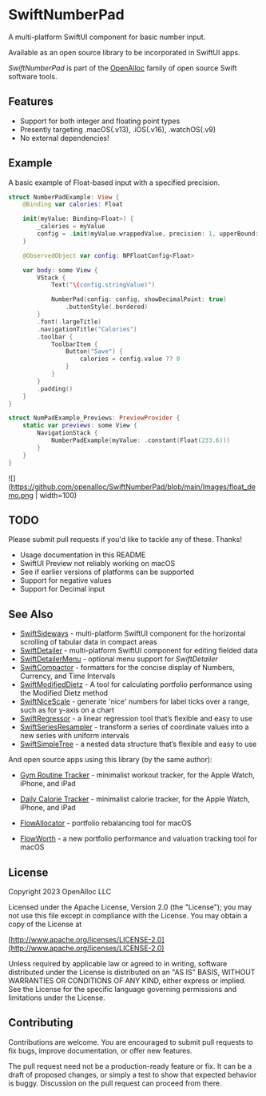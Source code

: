 # SwiftNumberPad

A multi-platform SwiftUI component for basic number input.

Available as an open source library to be incorporated in SwiftUI apps.

_SwiftNumberPad_ is part of the [OpenAlloc](https://github.com/openalloc) family of open source Swift software tools.

## Features

* Support for both integer and floating point types
* Presently targeting .macOS(.v13), .iOS(.v16), .watchOS(.v9)
* No external dependencies!

## Example

A basic example of Float-based input with a specified precision.

```swift
struct NumberPadExample: View {
    @Binding var calories: Float

    init(myValue: Binding<Float>) {
        _calories = myValue
        config = .init(myValue.wrappedValue, precision: 1, upperBound: 1000)
    }

    @ObservedObject var config: NPFloatConfig<Float>

    var body: some View {
        VStack {
            Text("\(config.stringValue)")

            NumberPad(config: config, showDecimalPoint: true)
                .buttonStyle(.bordered)
        }
        .font(.largeTitle)
        .navigationTitle("Calories")
        .toolbar {
            ToolbarItem {
                Button("Save") {
                    calories = config.value ?? 0
                }
            }
        }
        .padding()
    }
}

struct NumPadExample_Previews: PreviewProvider {
    static var previews: some View {
        NavigationStack {
            NumberPadExample(myValue: .constant(Float(233.6)))
        }
    }
}
```

![](https://github.com/openalloc/SwiftNumberPad/blob/main/Images/float_demo.png | width=100)

## TODO

Please submit pull requests if you'd like to tackle any of these. Thanks!

* Usage documentation in this README
* SwiftUI Preview not reliably working on macOS
* See if earlier versions of platforms can be supported
* Support for negative values
* Support for Decimal input

## See Also

* [SwiftSideways](https://github.com/openalloc/SwiftSideways) - multi-platform SwiftUI component for the horizontal scrolling of tabular data in compact areas
* [SwiftDetailer](https://github.com/openalloc/SwiftDetailer) - multi-platform SwiftUI component for editing fielded data
* [SwiftDetailerMenu](https://github.com/openalloc/SwiftDetailerMenu) - optional menu support for _SwiftDetailer_
* [SwiftCompactor](https://github.com/openalloc/SwiftCompactor) - formatters for the concise display of Numbers, Currency, and Time Intervals
* [SwiftModifiedDietz](https://github.com/openalloc/SwiftModifiedDietz) - A tool for calculating portfolio performance using the Modified Dietz method
* [SwiftNiceScale](https://github.com/openalloc/SwiftNiceScale) - generate 'nice' numbers for label ticks over a range, such as for y-axis on a chart
* [SwiftRegressor](https://github.com/openalloc/SwiftRegressor) - a linear regression tool that’s flexible and easy to use
* [SwiftSeriesResampler](https://github.com/openalloc/SwiftSeriesResampler) - transform a series of coordinate values into a new series with uniform intervals
* [SwiftSimpleTree](https://github.com/openalloc/SwiftSimpleTree) - a nested data structure that’s flexible and easy to use

And open source apps using this library (by the same author):

* [Gym Routine Tracker](https://open-trackers.github.io/grt/) - minimalist workout tracker, for the Apple Watch, iPhone, and iPad
* [Daily Calorie Tracker](https://open-trackers.github.io/dct/) - minimalist calorie tracker, for the Apple Watch, iPhone, and iPad

* [FlowAllocator](https://openalloc.github.io/FlowAllocator/index.html) - portfolio rebalancing tool for macOS
* [FlowWorth](https://openalloc.github.io/FlowWorth/index.html) - a new portfolio performance and valuation tracking tool for macOS

## License

Copyright 2023 OpenAlloc LLC

Licensed under the Apache License, Version 2.0 (the "License"); you may not use this file except in compliance with the License. You may obtain a copy of the License at

[http://www.apache.org/licenses/LICENSE-2.0](http://www.apache.org/licenses/LICENSE-2.0)

Unless required by applicable law or agreed to in writing, software distributed under the License is distributed on an "AS IS" BASIS, WITHOUT WARRANTIES OR CONDITIONS OF ANY KIND, either express or implied. See the License for the specific language governing permissions and limitations under the License.

## Contributing

Contributions are welcome. You are encouraged to submit pull requests to fix bugs, improve documentation, or offer new features. 

The pull request need not be a production-ready feature or fix. It can be a draft of proposed changes, or simply a test to show that expected behavior is buggy. Discussion on the pull request can proceed from there.
